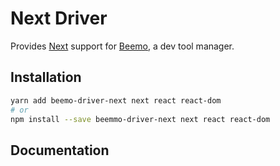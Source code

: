 # Next Driver

Provides [Next](https://nextjs.org/) support for [Beemo](https://github.com/beemojs/beemo), a dev
tool manager.

## Installation

```bash
yarn add beemo-driver-next next react react-dom
# or
npm install --save beemmo-driver-next next react react-dom
```

## Documentation
